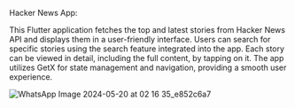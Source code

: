 Hacker News App:

This Flutter application fetches the top and latest stories from Hacker News API and displays them in a user-friendly interface. Users can search for specific stories using the search feature integrated into the app. Each story can be viewed in detail, including the full content, by tapping on it. The app utilizes GetX for state management and navigation, providing a smooth user experience.

![WhatsApp Image 2024-05-20 at 02 16 35_e852c6a7](https://github.com/MehadiReaz/hacker_news_app/assets/65062761/c3954a7a-f90f-4c71-a3a9-1733022d2661)
